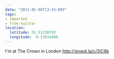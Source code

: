 ```yaml
---
date: "2011-01-08T13:43:00Z"
tags:
- imported
- from-twitter
location:
  latitude: 51.51130763
  longitude: -0.13614498
---
```

I'm at The Crown in London http://gowal.la/c/3iC6k
